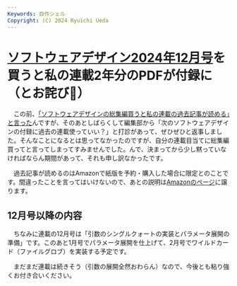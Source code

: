 ```yaml
---
Keywords: 自作シェル
Copyright: (C) 2024 Ryuichi Ueda
---
```


# [ソフトウェアデザイン2024年12月号](https://amzn.to/3AszhHI)を買うと私の連載2年分のPDFが付録に（とお詫び🙏）

　この前、[「ソフトウェアデザインの総集編買うと私の連載の過去記事が読める」と言った](/?post=20240927_sd)んですが、そのあとしばらくして編集部から「次のソフトウェアデザインの付録に過去の連載使っていい？」と打診があって、ぜひぜひと返事しました。そんなことになるとは思ってなかったのですが、自分の連載目当てに総集編買ってと言ってしまってすみませんでした。んで、決まってから少し黙っていなければならん期間があって、それも申し訳なかったです。


　過去記事が読めるのはAmazonで紙版を予約・購入した場合に限定とのことです。間違ったことを言ってはいけないので、あとの説明は[Amazonのページ](https://amzn.to/3AszhHI)に譲ります。

## 12月号以降の内容

　ちなみに連載の12月号は「引数のシングルクォートの実装とパラメータ展開の準備」です。このあと1月号でパラメータ展開を仕上げて、2月号でワイルドカード（ファイルグロブ）を実装する予定です。

　まだまだ連載は続きそう（引数の展開全然おわらん）なので、今後とも粘り強くお付き合いください。

